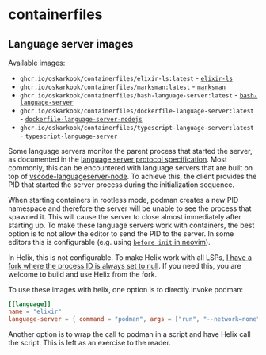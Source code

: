 # containerfiles

## Language server images

Available images:

* `ghcr.io/oskarkook/containerfiles/elixir-ls:latest` - [`elixir-ls`](https://github.com/elixir-lsp/elixir-ls)
* `ghcr.io/oskarkook/containerfiles/marksman:latest` - [`marksman`](https://github.com/artempyanykh/marksman/)
* `ghcr.io/oskarkook/containerfiles/bash-language-server:latest` - [`bash-language-server`](https://github.com/bash-lsp/bash-language-server)
* `ghcr.io/oskarkook/containerfiles/dockerfile-language-server:latest` - [`dockerfile-language-server-nodejs`](https://github.com/rcjsuen/dockerfile-language-server-nodejs)
* `ghcr.io/oskarkook/containerfiles/typescript-language-server:latest` - [`typescript-language-server`](https://github.com/typescript-language-server/typescript-language-server)

Some language servers monitor the parent process that started the server, as documented in the [language server protocol specification](https://github.com/microsoft/language-server-protocol/blob/gh-pages/_specifications/specification-3-16.md#server-lifetime). Most commonly, this can be encountered with language servers that are built on top of [vscode-languageserver-node](https://github.com/microsoft/vscode-languageserver-node/). To achieve this, the client provides the PID that started the server process during the initialization sequence.

When starting containers in rootless mode, podman creates a new PID namespace and therefore the server will be unable to see the process that spawned it. This will cause the server to close almost immediately after starting up. To make these language servers work with containers, the best option is to not allow the editor to send the PID to the server. In some editors this is configurable (e.g. using [`before_init` in neovim](https://neovim.io/doc/user/lsp.html#lsp-core)).

In Helix, this is not configurable. To make Helix work with all LSPs, [I have a fork where the process ID is always set to null](https://github.com/oskarkook/helix/tree/lsp-process-id-null). If you need this, you are welcome to build and use Helix from the fork.

To use these images with helix, one option is to directly invoke podman:

```toml
[[language]]
name = "elixir"
language-server = { command = "podman", args = ["run", "--network=none", "--rm", "-i", "-v", "/home:/home", "ghcr.io/oskarkook/containerfiles/elixir-ls:latest"] }
```

Another option is to wrap the call to podman in a script and have Helix call the script. This is left as an exercise to the reader.

